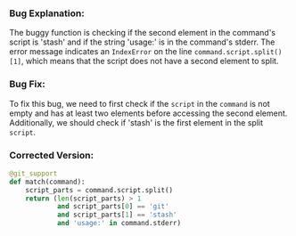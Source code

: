 ### Bug Explanation:
The buggy function is checking if the second element in the command's script is 'stash' and if the string 'usage:' is in the command's stderr. The error message indicates an `IndexError` on the line `command.script.split()[1]`, which means that the script does not have a second element to split.

### Bug Fix:
To fix this bug, we need to first check if the `script` in the `command` is not empty and has at least two elements before accessing the second element. Additionally, we should check if 'stash' is the first element in the split `script`.

### Corrected Version:
```python
@git_support
def match(command):
    script_parts = command.script.split()
    return (len(script_parts) > 1
            and script_parts[0] == 'git'
            and script_parts[1] == 'stash'
            and 'usage:' in command.stderr)
```